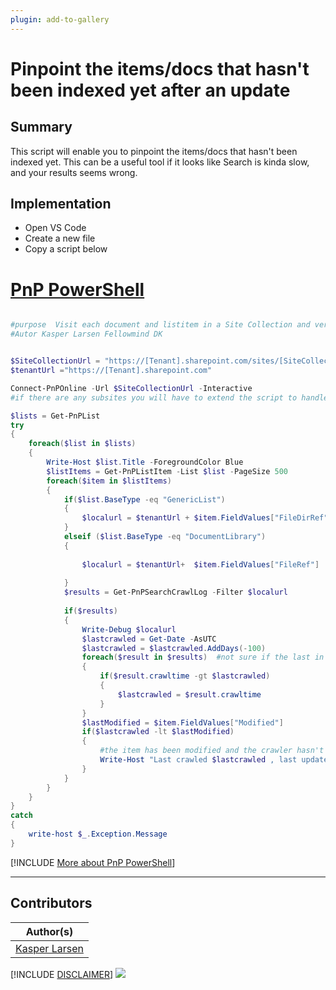 ```yaml
---
plugin: add-to-gallery
---
```


# Pinpoint the items/docs that hasn't been indexed yet after an update

## Summary

This script will enable you to pinpoint the items/docs that hasn't been indexed yet. This can be a useful tool if it looks like Search is kinda slow, and your results seems wrong.

## Implementation

<!-- - Open your editor of choice aka VS Code -->
- Open VS Code
- Create a new file
- Copy a script  below

# [PnP PowerShell](#tab/pnpps)
```powershell

#purpose  Visit each document and listitem in a Site Collection and verify when this object was crawled
#Autor Kasper Larsen Fellowmind DK


$SiteCollectionUrl = "https://[Tenant].sharepoint.com/sites/[SiteCollection]"
$tenantUrl ="https://[Tenant].sharepoint.com"

Connect-PnPOnline -Url $SiteCollectionUrl -Interactive 
#if there are any subsites you will have to extend the script to handle that

$lists = Get-PnPList 
try
{
    foreach($list in $lists)
    {
        Write-Host $list.Title -ForegroundColor Blue
        $listItems = Get-PnPListItem -List $list -PageSize 500 
        foreach($item in $listItems)
        {
            if($list.BaseType -eq "GenericList")
            {
                $localurl = $tenantUrl + $item.FieldValues["FileDirRef"]+"/DispForm.aspx?ID=" + $item.id
            }
            elseif ($list.BaseType -eq "DocumentLibrary") 
            {
                
                $localurl = $tenantUrl+  $item.FieldValues["FileRef"] 
            
            }    
            $results = Get-PnPSearchCrawlLog -Filter $localurl 
            
            if($results)
            {
                Write-Debug $localurl 
                $lastcrawled = Get-Date -AsUTC
                $lastcrawled = $lastcrawled.AddDays(-100)
                foreach($result in $results)  #not sure if the last in the array always is the most resent, hence the iteration
                {
                    if($result.crawltime -gt $lastcrawled)
                    {
                        $lastcrawled = $result.crawltime
                    }
                }
                $lastModified = $item.FieldValues["Modified"]
                if($lastcrawled -lt $lastModified)
                {
                    #the item has been modified and the crawler hasn't picked it up yet
                    Write-Host "Last crawled $lastcrawled , last updated $lastModified" -ForegroundColor Red
                }
            }
        }
    }
}
catch
{
    write-host $_.Exception.Message 
}

```
[!INCLUDE [More about PnP PowerShell](../../docfx/includes/MORE-PNPPS.md)]
***

## Contributors

| Author(s) |
|-----------|
| [Kasper Larsen](https://github.com/kasperbolarsen)|

[!INCLUDE [DISCLAIMER](../../docfx/includes/DISCLAIMER.md)]
<img src="https://m365-visitor-stats.azurewebsites.net/script-samples/scripts/spo-get-items-not-indexed-since-last-update" aria-hidden="true" />

